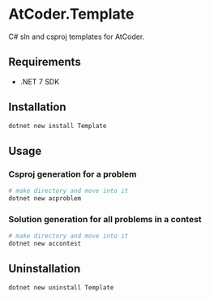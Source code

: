 # AtCoder.Template

C# sln and csproj templates for AtCoder.

## Requirements

- .NET 7 SDK

## Installation

```sh
dotnet new install Template
```

## Usage

### Csproj generation for a problem

```sh
# make directory and move into it
dotnet new acproblem
```

### Solution generation for all problems in a contest

```sh
# make directory and move into it
dotnet new accontest
```

## Uninstallation

```sh
dotnet new uninstall Template
```
